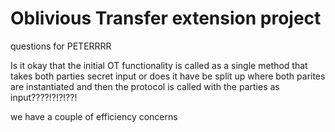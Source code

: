 # Oblivious Transfer extension project

questions for PETERRRR

Is it okay that the initial OT functionality is called as a single method that takes both parties secret input or does it have be split up where both parites are instantiated and then the protocol is called with the parties as input????!?!?!??!

we have a couple of efficiency concerns